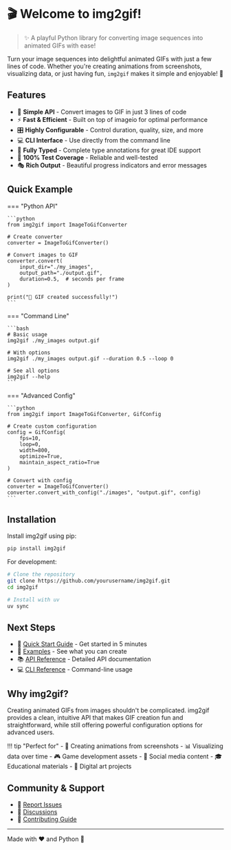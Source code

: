 # 🎬 Welcome to img2gif!

> ✨ A playful Python library for converting image sequences into animated GIFs with ease!

Turn your image sequences into delightful animated GIFs with just a few lines of code. Whether you're creating animations from screenshots, visualizing data, or just having fun, `img2gif` makes it simple and enjoyable! 🚀

## Features

- 🎨 **Simple API** - Convert images to GIF in just 3 lines of code
- ⚡ **Fast & Efficient** - Built on top of imageio for optimal performance
- 🎛️ **Highly Configurable** - Control duration, quality, size, and more
- 💻 **CLI Interface** - Use directly from the command line
- 📝 **Fully Typed** - Complete type annotations for great IDE support
- 🧪 **100% Test Coverage** - Reliable and well-tested
- 🎭 **Rich Output** - Beautiful progress indicators and error messages

## Quick Example

=== "Python API"

    ```python
    from img2gif import ImageToGifConverter

    # Create converter
    converter = ImageToGifConverter()

    # Convert images to GIF
    converter.convert(
        input_dir="./my_images",
        output_path="./output.gif",
        duration=0.5,  # seconds per frame
    )

    print("🎉 GIF created successfully!")
    ```

=== "Command Line"

    ```bash
    # Basic usage
    img2gif ./my_images output.gif

    # With options
    img2gif ./my_images output.gif --duration 0.5 --loop 0

    # See all options
    img2gif --help
    ```

=== "Advanced Config"

    ```python
    from img2gif import ImageToGifConverter, GifConfig

    # Create custom configuration
    config = GifConfig(
        fps=10,
        loop=0,
        width=800,
        optimize=True,
        maintain_aspect_ratio=True
    )

    # Convert with config
    converter = ImageToGifConverter()
    converter.convert_with_config("./images", "output.gif", config)
    ```

## Installation

Install img2gif using pip:

```bash
pip install img2gif
```

For development:

```bash
# Clone the repository
git clone https://github.com/yourusername/img2gif.git
cd img2gif

# Install with uv
uv sync
```

## Next Steps

- 📖 [Quick Start Guide](getting-started/quickstart.md) - Get started in 5 minutes
- 🎨 [Examples](getting-started/examples.md) - See what you can create
- 📚 [API Reference](api/converter.md) - Detailed API documentation
- 💻 [CLI Reference](guide/cli.md) - Command-line usage

## Why img2gif?

Creating animated GIFs from images shouldn't be complicated. img2gif provides a clean, intuitive API that makes GIF creation fun and straightforward, while still offering powerful configuration options for advanced users.

!!! tip "Perfect for"
    - 📸 Creating animations from screenshots
    - 📊 Visualizing data over time
    - 🎮 Game development assets
    - 📱 Social media content
    - 🎓 Educational materials
    - 🎨 Digital art projects

## Community & Support

- 🐛 [Report Issues](https://github.com/yourusername/img2gif/issues)
- 💬 [Discussions](https://github.com/yourusername/img2gif/discussions)
- 🤝 [Contributing Guide](contributing/development.md)

---

Made with ❤️ and Python 🐍
